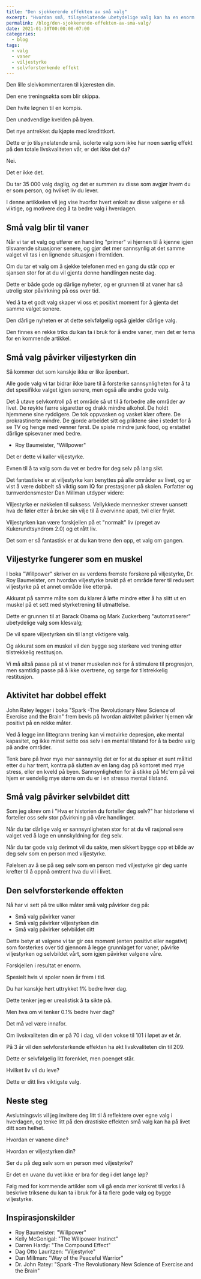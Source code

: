 ```yaml
---
title: "Den sjokkerende effekten av små valg"
excerpt: "Hvordan små, tilsynelatende ubetydelige valg kan ha en enorm effekt på livskvaliteten vår over tid."
permalink: /blog/den-sjokkerende-effekten-av-sma-valg/
date: 2021-01-30T00:00:00-07:00
categories:
  - blog
tags:
  - valg
  - vaner
  - viljestyrke
  - selvforsterkende effekt
---
```


Den lille sleivkommentaren til kjæresten din.

Den ene treningsøkta som blir skippa.

Den hvite løgnen til en kompis.

Den unødvendige kvelden på byen.

Det nye antrekket du kjøpte med kredittkort.

Dette er jo tilsynelatende små, isolerte valg som ikke har noen særlig effekt på den totale livskvaliteten vår, er det ikke det da?

Nei.

Det er ikke det.

Du tar 35 000 valg daglig, og det er summen av disse som avgjør hvem du er som person, og hvilket liv du lever.

I denne artikkelen vil jeg vise hvorfor hvert enkelt av disse valgene er så viktige, og motivere deg å ta bedre valg i hverdagen.

## Små valg blir til vaner

Når vi tar et valg og utfører en handling "primer" vi hjernen til å kjenne igjen tilsvarende situasjoner senere, og gjør det mer sannsynlig at det samme valget vil tas i en lignende situasjon i fremtiden.

Om du tar et valg om å sjekke telefonen med en gang du står opp er sjansen stor for at du vil gjenta denne handlingen neste dag.

Dette er både gode og dårlige nyheter, og er grunnen til at vaner har så utrolig stor påvirkning på oss over tid.

Ved å ta et godt valg skaper vi oss et positivt moment for å gjenta det samme valget senere.

Den dårlige nyheten er at dette selvfølgelig også gjelder dårlige valg.

Den finnes en rekke triks du kan ta i bruk for å endre vaner, men det er tema for en kommende artikkel.

## Små valg påvirker viljestyrken din

Så kommer det som kanskje ikke er like åpenbart.

Alle gode valg vi tar bidrar ikke bare til å forsterke sannsynligheten for å ta det spesifikke valget igjen senere, men også alle andre gode valg.

Det å utøve selvkontroll på et område så ut til å forbedre alle områder av livet. De røykte færre sigaretter og drakk mindre alkohol. De holdt hjemmene sine ryddigere. De tok oppvasken og vasket klær oftere. De prokrastinerte mindre. De gjorde arbeidet sitt og pliktene sine i stedet for å se TV og henge med venner først. De spiste mindre junk food, og erstattet dårlige spisevaner med bedre.

- Roy Baumeister, "Willpower"

Det er dette vi kaller viljestyrke.

Evnen til å ta valg som du vet er bedre for deg selv på lang sikt.

Det fantastiske er at viljestyrke kan benyttes på alle områder av livet, og er vist å være dobbelt så viktig som IQ for prestasjoner på skolen. Forfatter og turnverdensmester Dan Millman utdyper videre:

Viljestyrke er nøkkelen til suksess. Vellykkede mennesker strever uansett hva de føler etter å bruke sin vilje til å overvinne apati, tvil eller frykt.

Viljestyrken kan være forskjellen på et "normalt" liv (preget av Kukerundtsyndrom 2.0) og et rått liv.

Det som er så fantastisk er at du kan trene den opp, et valg om gangen.

## Viljestyrke fungerer som en muskel

I boka "Willpower" skriver en av verdens fremste forskere på viljestyrke, Dr. Roy Baumeister, om hvordan viljestyrke brukt på et område fører til redusert viljestyrke på et annet område like etterpå.

Akkurat på samme måte som du klarer å løfte mindre etter å ha slitt ut en muskel på et sett med styrketrening til utmattelse.

Dette er grunnen til at Barack Obama og Mark Zuckerberg "automatiserer" ubetydelige valg som klesvalg;

De vil spare viljestyrken sin til langt viktigere valg.

Og akkurat som en muskel vil den bygge seg sterkere ved trening etter tilstrekkelig restitusjon.

Vi må altså passe på at vi trener muskelen nok for å stimulere til progresjon, men samtidig passe på å ikke overtrene, og sørge for tilstrekkelig restitusjon.

## Aktivitet har dobbel effekt

John Ratey legger i boka "Spark -The Revolutionary New Science of Exercise and the Brain" frem bevis på hvordan aktivitet påvirker hjernen vår positivt på en rekke måter.

Ved å legge inn littegrann trening kan vi motvirke depresjon, øke mental kapasitet, og ikke minst sette oss selv i en mental tilstand for å ta bedre valg på andre områder.

Tenk bare på hvor mye mer sannsynlig det er for at du spiser et sunt måltid etter du har trent, kontra på slutten av en lang dag på kontoret med mye stress, eller en kveld på byen. Sannsynligheten for å stikke på Mc'ern på vei hjem er uendelig mye større om du er i en stressa mental tilstand.

## Små valg påvirker selvbildet ditt

Som jeg skrev om i "Hva er historien du forteller deg selv?" har historiene vi forteller oss selv stor påvirkning på våre handlinger.

Når du tar dårlige valg er sannsynligheten stor for at du vil rasjonalisere valget ved å lage en unnskyldning for deg selv.

Når du tar gode valg derimot vil du sakte, men sikkert bygge opp et bilde av deg selv som en person med viljestyrke.

Følelsen av å se på seg selv som en person med viljestyrke gir deg uante krefter til å oppnå omtrent hva du vil i livet.

## Den selvforsterkende effekten

Nå har vi sett på tre ulike måter små valg påvirker deg på:

- Små valg påvirker vaner
- Små valg påvirker viljestyrken din
- Små valg påvirker selvbildet ditt

Dette betyr at valgene vi tar gir oss moment (enten positivt eller negativt) som forsterkes over tid gjennom å legge grunnlaget for vaner, påvirke viljestyrken og selvbildet vårt, som igjen påvirker valgene våre.

Forskjellen i resultat er enorm.

Spesielt hvis vi spoler noen år frem i tid.

Du har kanskje hørt uttrykket 1% bedre hver dag.

Dette tenker jeg er urealistisk å ta sikte på.

Men hva om vi tenker 0.1% bedre hver dag?

Det må vel være innafor.

Om livskvaliteten din er på 70 i dag, vil den vokse til 101 i løpet av et år.

På 3 år vil den selvforsterkende effekten ha økt livskvaliteten din til 209.

Dette er selvfølgelig litt forenklet, men poenget står.

Hvilket liv vil du leve?

Dette er ditt livs viktigste valg.

## Neste steg

Avslutningsvis vil jeg invitere deg litt til å reflektere over egne valg i hverdagen, og tenke litt på den drastiske effekten små valg kan ha på livet ditt som helhet.

Hvordan er vanene dine?

Hvordan er viljestyrken din?

Ser du på deg selv som en person med viljestyrke?

Er det en uvane du vet ikke er bra for deg i det lange løp?

Følg med for kommende artikler som vil gå enda mer konkret til verks i å beskrive triksene du kan ta i bruk for å ta flere gode valg og bygge viljestyrke.

## Inspirasjonskilder

- Roy Baumeister: "Willpower"
- Kelly McGonigal: "The Willpower Instinct"
- Darren Hardy: "The Compound Effect"
- Dag Otto Lauritzen: "Viljestyrke"
- Dan Millman: "Way of the Peaceful Warrior"
- Dr. John Ratey: "Spark -The Revolutionary New Science of Exercise and the Brain"

